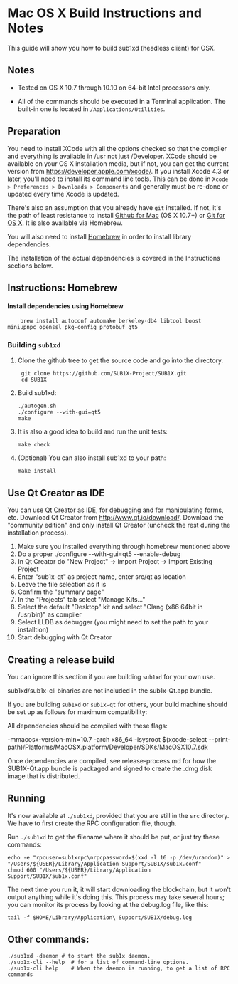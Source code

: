 Mac OS X Build Instructions and Notes
====================================
This guide will show you how to build sub1xd (headless client) for OSX.

Notes
-----

* Tested on OS X 10.7 through 10.10 on 64-bit Intel processors only.

* All of the commands should be executed in a Terminal application. The
built-in one is located in `/Applications/Utilities`.

Preparation
-----------

You need to install XCode with all the options checked so that the compiler
and everything is available in /usr not just /Developer. XCode should be
available on your OS X installation media, but if not, you can get the
current version from https://developer.apple.com/xcode/. If you install
Xcode 4.3 or later, you'll need to install its command line tools. This can
be done in `Xcode > Preferences > Downloads > Components` and generally must
be re-done or updated every time Xcode is updated.

There's also an assumption that you already have `git` installed. If
not, it's the path of least resistance to install [Github for Mac](https://mac.github.com/)
(OS X 10.7+) or
[Git for OS X](https://code.google.com/p/git-osx-installer/). It is also
available via Homebrew.

You will also need to install [Homebrew](http://brew.sh) in order to install library
dependencies.

The installation of the actual dependencies is covered in the Instructions
sections below.

Instructions: Homebrew
----------------------

#### Install dependencies using Homebrew

        brew install autoconf automake berkeley-db4 libtool boost miniupnpc openssl pkg-config protobuf qt5

### Building `sub1xd`

1. Clone the github tree to get the source code and go into the directory.

        git clone https://github.com/SUB1X-Project/SUB1X.git
        cd SUB1X

2.  Build sub1xd:

        ./autogen.sh
        ./configure --with-gui=qt5
        make

3.  It is also a good idea to build and run the unit tests:

        make check

4.  (Optional) You can also install sub1xd to your path:

        make install

Use Qt Creator as IDE
------------------------
You can use Qt Creator as IDE, for debugging and for manipulating forms, etc.
Download Qt Creator from http://www.qt.io/download/. Download the "community edition" and only install Qt Creator (uncheck the rest during the installation process).

1. Make sure you installed everything through homebrew mentioned above
2. Do a proper ./configure --with-gui=qt5 --enable-debug
3. In Qt Creator do "New Project" -> Import Project -> Import Existing Project
4. Enter "sub1x-qt" as project name, enter src/qt as location
5. Leave the file selection as it is
6. Confirm the "summary page"
7. In the "Projects" tab select "Manage Kits..."
8. Select the default "Desktop" kit and select "Clang (x86 64bit in /usr/bin)" as compiler
9. Select LLDB as debugger (you might need to set the path to your installtion)
10. Start debugging with Qt Creator

Creating a release build
------------------------
You can ignore this section if you are building `sub1xd` for your own use.

sub1xd/sub1x-cli binaries are not included in the sub1x-Qt.app bundle.

If you are building `sub1xd` or `sub1x-qt` for others, your build machine should be set up
as follows for maximum compatibility:

All dependencies should be compiled with these flags:

 -mmacosx-version-min=10.7
 -arch x86_64
 -isysroot $(xcode-select --print-path)/Platforms/MacOSX.platform/Developer/SDKs/MacOSX10.7.sdk

Once dependencies are compiled, see release-process.md for how the SUB1X-Qt.app
bundle is packaged and signed to create the .dmg disk image that is distributed.

Running
-------

It's now available at `./sub1xd`, provided that you are still in the `src`
directory. We have to first create the RPC configuration file, though.

Run `./sub1xd` to get the filename where it should be put, or just try these
commands:

    echo -e "rpcuser=sub1xrpc\nrpcpassword=$(xxd -l 16 -p /dev/urandom)" > "/Users/${USER}/Library/Application Support/SUB1X/sub1x.conf"
    chmod 600 "/Users/${USER}/Library/Application Support/SUB1X/sub1x.conf"

The next time you run it, it will start downloading the blockchain, but it won't
output anything while it's doing this. This process may take several hours;
you can monitor its process by looking at the debug.log file, like this:

    tail -f $HOME/Library/Application\ Support/SUB1X/debug.log

Other commands:
-------

    ./sub1xd -daemon # to start the sub1x daemon.
    ./sub1x-cli --help  # for a list of command-line options.
    ./sub1x-cli help    # When the daemon is running, to get a list of RPC commands
